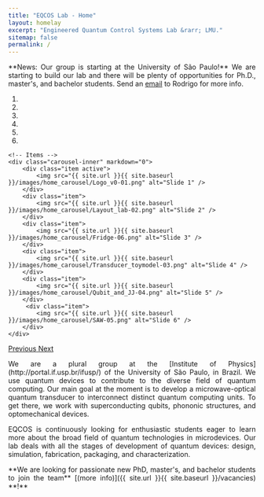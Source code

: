 ```yaml
---
title: "EQCOS Lab - Home"
layout: homelay
excerpt: "Engineered Quantum Control Systems Lab &rarr; LMU."
sitemap: false
permalink: /
---
```



<p style="text-align: justify;"> **News: Our group is starting at the University of São Paulo!** We are starting to build our lab and there will be plenty of opportunities for Ph.D., master's, and bachelor students. Send an <a href="mailto:rsilvabenevides@gmail.com">email</a> to Rodrigo for more info. </p>

<link rel="icon" href="/images/favicon.ico" type="image/png">


<div markdown="0" id="carousel" class="carousel slide" data-ride="carousel" data-interval="4000" data-pause="hover" >
    <!-- Menu -->
    <ol class="carousel-indicators">
        <li data-target="#carousel" data-slide-to="0" class="active"></li>
        <li data-target="#carousel" data-slide-to="1"></li>
        <li data-target="#carousel" data-slide-to="2"></li>
        <li data-target="#carousel" data-slide-to="3"></li>
        <li data-target="#carousel" data-slide-to="4"></li>
        <li data-target="#carousel" data-slide-to="5"></li>
        <!-- <li data-target="#carousel" data-slide-to="6"></li> -->
    </ol>

    <!-- Items -->
    <div class="carousel-inner" markdown="0">
        <div class="item active">
            <img src="{{ site.url }}{{ site.baseurl }}/images/home_carousel/Logo_v0-01.png" alt="Slide 1" />
        </div>
        <div class="item">
            <img src="{{ site.url }}{{ site.baseurl }}/images/home_carousel/Layout_lab-02.png" alt="Slide 2" />
        </div>
        <div class="item">
            <img src="{{ site.url }}{{ site.baseurl }}/images/home_carousel/Fridge-06.png" alt="Slide 3" />
        </div>
        <div class="item">
            <img src="{{ site.url }}{{ site.baseurl }}/images/home_carousel/Transducer_toymodel-03.png" alt="Slide 4" />
        </div>
        <div class="item">
            <img src="{{ site.url }}{{ site.baseurl }}/images/home_carousel/Qubit_and_JJ-04.png" alt="Slide 5" />
        </div>       
         <div class="item">
            <img src="{{ site.url }}{{ site.baseurl }}/images/home_carousel/SAW-05.png" alt="Slide 6" />
        </div>
    </div>
  <a class="left carousel-control" href="#carousel" role="button" data-slide="prev">
    <span class="glyphicon glyphicon-chevron-left" aria-hidden="true"></span>
    <span class="sr-only">Previous</span>
  </a>
  <a class="right carousel-control" href="#carousel" role="button" data-slide="next">
    <span class="glyphicon glyphicon-chevron-right" aria-hidden="true"></span>
    <span class="sr-only">Next</span>
  </a>
</div>

<p style="text-align: justify;"> We are a plural group at the [Institute of Physics](http://portal.if.usp.br/ifusp/) of the University of São Paulo, in Brazil. We use quantum devices to contribute to the diverse field of quantum computing. Our main goal at the moment is to develop a microwave-optical quantum transducer to interconnect distinct quantum computing units. To get there, we work with superconducting qubits, phononic structures, and optomechanical devices.</p>


<p style="text-align: justify;"> EQCOS is continuously looking for enthusiastic students eager to learn more about the broad field of quantum technologies in microdevices. Our lab deals with all the stages of development of quantum devices: design, simulation, fabrication, packaging, and characterization.</p>

<!-- <img src="images/progressprideflag.png" alt="Image description" width="100" style="float: left; margin-right: 15px;"/>  -->

<p style="text-align: justify;">**We are looking for passionate new PhD, master's, and bachelor students to join the team** [(more info)]({{ site.url }}{{ site.baseurl }}/vacancies) **!**</p>




<!-- <figure class="fourth">
  <img src="{{ site.url }}{{ site.baseurl }}/images/logopic/Logo_Leiden.jpg" style="width: 210px">
  <img src="{{ site.url }}{{ site.baseurl }}/images/logopic/Logo_Nanofront.jpg" style="width: 110px">
  <img src="{{ site.url }}{{ site.baseurl }}/images/logopic/Logo_NWO.jpg" style="width: 120px">
  <img src="{{ site.url }}{{ site.baseurl }}/images/logopic/Logo_ERC.jpg" style="width: 110px">
</figure> -->
